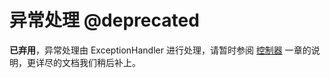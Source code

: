 # 异常处理 @deprecated 

**已弃用**，异常处理由 ExceptionHandler 进行处理，请暂时参阅 [控制器](controller.md) 一章的说明，更详尽的文档我们稍后补上。



